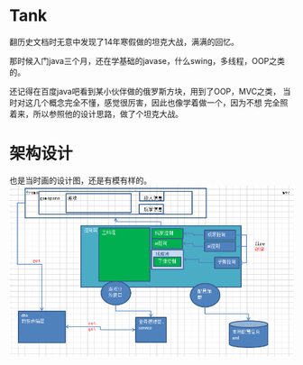 # Tank
翻历史文档时无意中发现了14年寒假做的坦克大战，满满的回忆。

那时候入门java三个月，还在学基础的javase，什么swing，多线程，OOP之类的。

还记得在百度java吧看到某小伙伴做的俄罗斯方块，用到了OOP，MVC之类，
当时对这几个概念完全不懂，感觉很厉害，因此也像学着做一个，因为不想
完全照着来，所以参照他的设计思路，做了个坦克大战。

# 架构设计
也是当时画的设计图，还是有模有样的。
![](image/design.png)